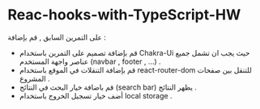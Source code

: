 # Reac-hooks-with-TypeScript-HW 
على التمرين السابق , قم بإضافة : 
- قم بإضافة تصميم على التمرين باستخدام  Chakra-Ui حيث يجب ان تشمل جميع عناصر واجهة المستخدم (navbar , footer , ...) .
- قم بإضافة التنقلات في الموقع باستخدام react-router-dom للتنقل بين صفحات المشروع   .
- قم باضافة خيار البحث في النتائج (search bar) يظهر النتائج  .
- أضف خيار تسجيل الخروج باستخدام local storage .
 
